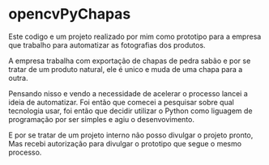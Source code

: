 # opencvPyChapas
Este codigo e um projeto realizado por mim como prototipo para a empresa que trabalho para automatizar as fotografias dos produtos.

A empresa trabalha com exportação de chapas de pedra sabão e por se tratar de um produto natural, ele é unico e muda de uma chapa para a outra.

Pensando nisso e vendo a necessidade de acelerar o processo lancei a ideia de automatizar. Foi então que comecei a pesquisar sobre qual tecnologia usar, foi então que decidir utilizar o Python como liguagem de programação por ser simples e agiu o desenvovimento.

E por se tratar de um projeto interno não posso divulgar o projeto pronto, Mas recebi autorização para divulgar o prototipo que segue o mesmo processo.
